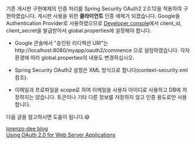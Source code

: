 기존 게시판 구현예제의 인증 처리를 Spring Security OAuth2 2.0.12을 적용하여 구현하였습니다. 게시판 사용을 위한 <b>클라이언트</b> 인증 예제가 되겠습니다. Google을 Authentication Provider로 사용하였으므로 [Developer console](https://console.developers.google.com)에서 client_id, client_secret을 발급받아서 global.properties에 설정해야 합니다.

* Google 콘솔에서 "승인된 리디렉션 URI"는 	http://localhost:8080/myapp/oauth2/commence 으로 설정하였습니다. 각자 환경에 따라 global.properties의 내용도 변경하십시오. 

* Spring Security OAuth2 설정은 XML 방식으로 합니다(context-security.xml 참조).

* 이메일과 프로파일을 scope로 하여 이메일을 사용자 아이디로 사용하고 DB에 저장하지는 않습니다. 토큰이나 기타 다른 정보를 저장하지 않고 인증 용도로만 사용합니다.

다음 글을 참고하시면 도움이 됩니다.😄

[lorenzo-dee blog](http://lorenzo-dee.blogspot.com/2016/08/spring-security-oauth2-with-google.html)  
[Using OAuth 2.0 for Web Server Applications](https://developers.google.com/identity/protocols/OAuth2WebServer)  





 
